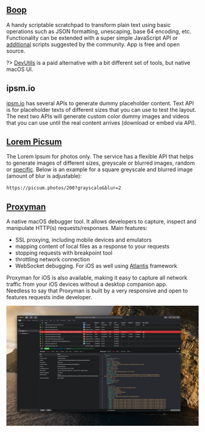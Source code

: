 ## [Boop](https://boop.okat.best)
A handy scriptable scratchpad to transform plain text using basic operations such as JSON formatting, unescaping, base 64 encoding, etc. Functionality can be extended with a super simple JavaScript API or [additional](https://github.com/IvanMathy/Boop/tree/main/Scripts) scripts suggested by the community. App is free and open source.

?> [DevUtils](https://devutils.app/) is a paid alternative with a bit different set of tools, but native macOS UI.

## ipsm.io
[ipsm.io](https://ipsm.io/) has several APIs to generate dummy placeholder content. Text API is for placeholder texts of different sizes that you can use to test the layout. The next two APIs will generate custom color dummy images and videos that you can use until the real content arrives (download or embed via API).

## [Lorem Picsum](https://picsum.photos/)
The Lorem Ipsum for photos only. The service has a flexible API that helps to generate images of different sizes, greyscale or blurred images, random or [specific](https://picsum.photos/images).
Below is an example for a square greyscale and blurred image (amount of blur is adjustable):
```
https://picsum.photos/200?grayscale&blur=2
```

## [Proxyman](https://proxyman.io/)
A native macOS debugger tool. It allows developers to capture, inspect and manipulate HTTP(s) requests/responses. Main features:
- SSL proxying, including mobile devices and emulators
- mapping content of local files as a response to your requests
- stopping requests with breakpoint tool
- throttling network connection
- WebSocket debugging. For iOS as well using [Atlantis](https://docs.proxyman.io/atlantis/atlantis-for-ios) framework

Proxyman for iOS is also available, making it easy to capture all network traffic from your iOS devices without a desktop companion app.  
Needless to say that Proxyman is built by a very responsive and open to features requests indie developer.

![proxyman](_images/proxyman.webp "Proxyman traffic inspector")
